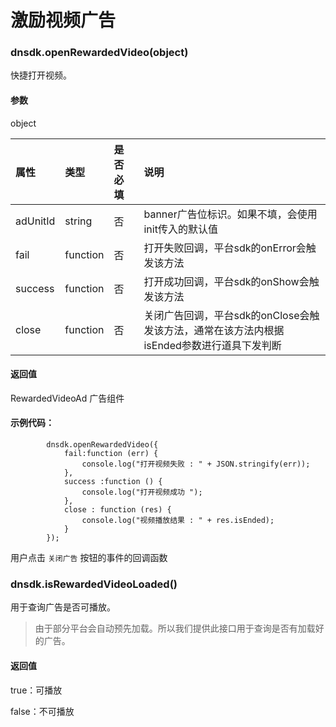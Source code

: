# 激励视频广告

### dnsdk.openRewardedVideo\(object)

快捷打开视频。

#### 参数

object

| 属性     | 类型     | 是否必填 | 说明                                                         |
| :------- | :------- | :------- | :----------------------------------------------------------- |
| adUnitId | string   | 否       | banner广告位标识。如果不填，会使用init传入的默认值           |
| fail     | function | 否       | 打开失败回调，平台sdk的onError会触发该方法                   |
| success  | function | 否       | 打开成功回调，平台sdk的onShow会触发该方法                    |
| close    | function | 否       | 关闭广告回调，平台sdk的onClose会触发该方法，通常在该方法内根据isEnded参数进行道具下发判断 |

#### 返回值

RewardedVideoAd 广告组件

#### 示例代码：

```
        dnsdk.openRewardedVideo({
            fail:function (err) {
                console.log("打开视频失败 : " + JSON.stringify(err));
            },
            success :function () {
                console.log("打开视频成功 ");
            },
            close : function (res) {
                console.log("视频播放结果 : " + res.isEnded);
            }
        });
```

用户点击 `关闭广告` 按钮的事件的回调函数



### dnsdk.isRewardedVideoLoaded\(\)

用于查询广告是否可播放。

> 由于部分平台会自动预先加载。所以我们提供此接口用于查询是否有加载好的广告。

#### 返回值

true：可播放 

false：不可播放



